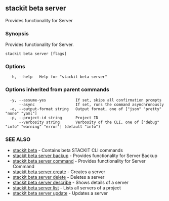 ## stackit beta server

Provides functionality for Server

### Synopsis

Provides functionality for Server.

```
stackit beta server [flags]
```

### Options

```
  -h, --help   Help for "stackit beta server"
```

### Options inherited from parent commands

```
  -y, --assume-yes             If set, skips all confirmation prompts
      --async                  If set, runs the command asynchronously
  -o, --output-format string   Output format, one of ["json" "pretty" "none" "yaml"]
  -p, --project-id string      Project ID
      --verbosity string       Verbosity of the CLI, one of ["debug" "info" "warning" "error"] (default "info")
```

### SEE ALSO

* [stackit beta](./stackit_beta.md)	 - Contains beta STACKIT CLI commands
* [stackit beta server backup](./stackit_beta_server_backup.md)	 - Provides functionality for Server Backup
* [stackit beta server command](./stackit_beta_server_command.md)	 - Provides functionality for Server Command
* [stackit beta server create](./stackit_beta_server_create.md)	 - Creates a server
* [stackit beta server delete](./stackit_beta_server_delete.md)	 - Deletes a server
* [stackit beta server describe](./stackit_beta_server_describe.md)	 - Shows details of a server
* [stackit beta server list](./stackit_beta_server_list.md)	 - Lists all servers of a project
* [stackit beta server update](./stackit_beta_server_update.md)	 - Updates a server

